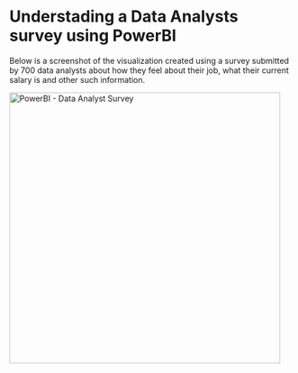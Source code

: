 # Understading a Data Analysts survey using PowerBI

Below is a screenshot of the visualization created using a survey submitted by 700 data analysts about how they feel about their job, what their current salary is and other such information.

<img width="481" alt="PowerBI - Data Analyst Survey" src="https://github.com/anurag2108/Data-Analyst-Survey-Analysis/assets/46645498/e4bb7e85-56c9-4c8f-a555-315a1a55caa4">

